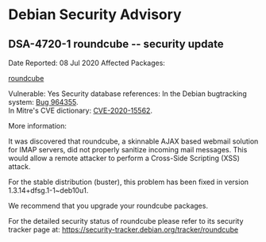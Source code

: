 
Debian Security Advisory
========================


DSA-4720-1 roundcube -- security update
---------------------------------------



Date Reported:
08 Jul 2020
Affected Packages:

[roundcube](https://packages.debian.org/src:roundcube)

Vulnerable:
Yes
Security database references:
In the Debian bugtracking system: [Bug 964355](https://bugs.debian.org/cgi-bin/bugreport.cgi?bug=964355).  
In Mitre's CVE dictionary: [CVE-2020-15562](https://security-tracker.debian.org/tracker/CVE-2020-15562).  

More information:

It was discovered that roundcube, a skinnable AJAX based webmail
solution for IMAP servers, did not properly sanitize incoming mail
messages. This would allow a remote attacker to perform a Cross-Side
Scripting (XSS) attack.


For the stable distribution (buster), this problem has been fixed in
version 1.3.14+dfsg.1-1~deb10u1.


We recommend that you upgrade your roundcube packages.


For the detailed security status of roundcube please refer to
its security tracker page at:
<https://security-tracker.debian.org/tracker/roundcube>





